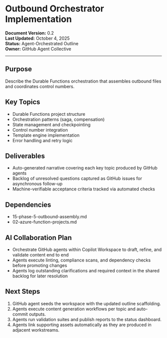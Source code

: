 # Outbound Orchestrator Implementation

**Document Version:** 0.2  
**Last Updated:** October 4, 2025  
**Status:** Agent-Orchestrated Outline  
**Owner:** GitHub Agent Collective

---

## Purpose

Describe the Durable Functions orchestration that assembles outbound files and coordinates control numbers.

## Key Topics

- Durable Functions project structure
- Orchestration patterns (saga, compensation)
- State management and checkpointing
- Control number integration
- Template engine implementation
- Error handling and retry logic

## Deliverables

- Auto-generated narrative covering each key topic produced by GitHub agents
- Backlog of unresolved questions captured as GitHub issues for asynchronous follow-up
- Machine-verifiable acceptance criteria tracked via automated checks

## Dependencies

- 15-phase-5-outbound-assembly.md
- 02-azure-function-projects.md

## AI Collaboration Plan

- Orchestrate GitHub agents within Copilot Workspace to draft, refine, and validate content end to end
- Agents execute linting, compliance scans, and dependency checks before promoting changes
- Agents log outstanding clarifications and required context in the shared backlog for later resolution

## Next Steps

1. GitHub agent seeds the workspace with the updated outline scaffolding.
2. Agents execute content generation workflows per topic and auto-commit outputs.
3. Agents run validation suites and publish reports to the status dashboard.
4. Agents link supporting assets automatically as they are produced in adjacent workstreams.
